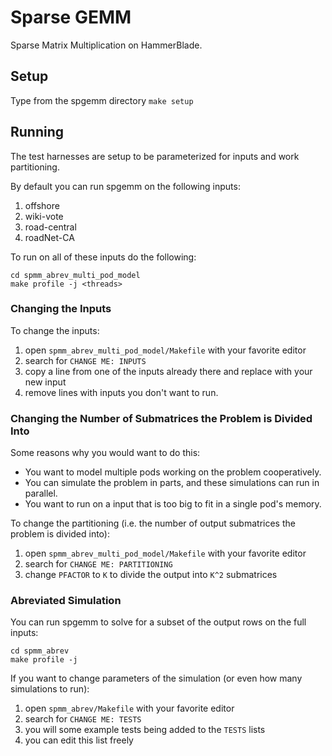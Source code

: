 # Sparse GEMM

Sparse Matrix Multiplication on HammerBlade.

## Setup

Type from the spgemm directory `make setup`

## Running

The test harnesses are setup to be parameterized for inputs and work partitioning.

By default you can run spgemm on the following inputs:

1. offshore
2. wiki-vote
3. road-central
4. roadNet-CA

To run on all of these inputs do the following:

```
cd spmm_abrev_multi_pod_model
make profile -j <threads>
```
### Changing the Inputs

To change the inputs:
1. open `spmm_abrev_multi_pod_model/Makefile` with your favorite editor
2. search for `CHANGE ME: INPUTS`
3. copy a line from one of the inputs already there and replace with your new input
4. remove lines with inputs you don't want to run.

### Changing the Number of Submatrices the Problem is Divided Into

Some reasons why you would want to do this:
* You want to model multiple pods working on the problem cooperatively.
* You can simulate the problem in parts, and these simulations can run in parallel.
* You want to run on a input that is too big to fit in a single pod's memory.

To change the partitioning (i.e. the number of output submatrices the problem is divided into):
1. open `spmm_abrev_multi_pod_model/Makefile` with your favorite editor
2. search for `CHANGE ME: PARTITIONING`
3. change `PFACTOR` to `K` to divide the output into `K^2` submatrices


### Abreviated Simulation

You can run spgemm to solve for a subset of the output rows on the full inputs:
```
cd spmm_abrev
make profile -j
```

If you want to change parameters of the simulation (or even how many simulations to run):
1. open `spmm_abrev/Makefile` with your favorite editor
2. search for `CHANGE ME: TESTS`
3. you will some example tests being added to the `TESTS` lists
4. you can edit this list freely
